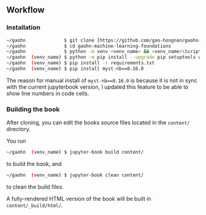 ## Workflow

### Installation

```bash
~/gaohn              $ git clone [https://github.com/gao-hongnan/gaohn-probability-stats.git gaohn_probability_stats](https://github.com/gao-hongnan/gaohn-machine-learning-foundations.git)
~/gaohn              $ cd gaohn-machine-learning-foundations
~/gaohn              $ python -m venv <venv_name> && <venv_name>\Scripts\activate 
~/gaohn  (venv_name) $ python -m pip install --upgrade pip setuptools wheel
~/gaohn  (venv_name) $ pip install -r requirements.txt
~/gaohn  (venv_name) $ pip install myst-nb==0.16.0 
```

The reason for manual install of `myst-nb==0.16.0` is because it is not in sync with the current jupyterbook
version, I updated this feature to be able to show line numbers in code cells.

### Building the book

After cloning, you can edit the books source files located in the `content/` directory. 

You run

```bash
~/gaohn  (venv_name) $ jupyter-book build content/
```

to build the book, and

```bash
~/gaohn  (venv_name) $ jupyter-book clean content/
```

to clean the build files.

A fully-rendered HTML version of the book will be built in `content/_build/html/`.